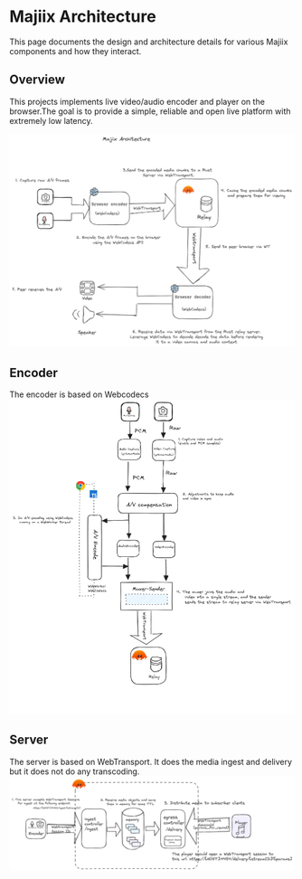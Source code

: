 #  Majiix Architecture

This page documents the design and architecture details for various Majiix components and how they interact.

## Overview
This projects implements live video/audio encoder and player on the browser.The goal is to provide a simple, reliable and open live platform with extremely low latency.

![Majiix-overview](./majiix-overview-arch.png)

## Encoder
The encoder is based on Webcodecs
![majiix-encoder](./majiix-encoder.png)

## Server
The server is based on WebTransport. It does the media ingest and delivery but it does not do any transcoding.
![majiix-server](./majiixrelay.png)
